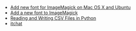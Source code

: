 - [Add new font for ImageMagick on Mac OS X and Ubuntu](http://www.bigbing.net/2016/08/11/add-new-font-imagemagick-mac-osx/)
- [Add a new font to ImageMagick](https://martin-thoma.com/add-a-new-font-to-imagemagick/)
- [Reading and Writing CSV Files in Python](https://realpython.com/python-csv)
- [itchat](https://github.com/littlecodersh/ItChat)
